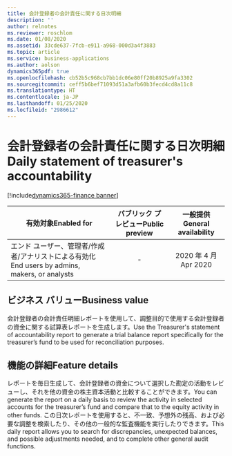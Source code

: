 ```yaml
---
title: 会計登録者の会計責任に関する日次明細
description: ''
author: relnotes
ms.reviewer: roschlom
ms.date: 01/08/2020
ms.assetid: 33cde637-7fcb-e911-a968-000d3a4f3883
ms.topic: article
ms.service: business-applications
ms.author: aolson
dynamics365pdf: true
ms.openlocfilehash: cb52b5c968cb7bb1dc06e80ff20b8925a9fa3302
ms.sourcegitcommit: ceff5b6bef71093d51a3afb60b3fecd4cd8a11c8
ms.translationtype: HT
ms.contentlocale: ja-JP
ms.lasthandoff: 01/25/2020
ms.locfileid: "2986612"
---
```

# <a name="daily-statement-of-treasurers-accountability"></a><span data-ttu-id="fa7e3-102">会計登録者の会計責任に関する日次明細</span><span class="sxs-lookup"><span data-stu-id="fa7e3-102">Daily statement of treasurer's accountability</span></span>
[!include[dynamics365-finance banner](../includes/dynamics365-finance.md)]

| <span data-ttu-id="fa7e3-103">有効対象</span><span class="sxs-lookup"><span data-stu-id="fa7e3-103">Enabled for</span></span>    |  <span data-ttu-id="fa7e3-104">パブリック プレビュー</span><span class="sxs-lookup"><span data-stu-id="fa7e3-104">Public preview</span></span> | <span data-ttu-id="fa7e3-105">一般提供</span><span class="sxs-lookup"><span data-stu-id="fa7e3-105">General availability</span></span> | 
| ---------- | :----------: |:----------: |
|<span data-ttu-id="fa7e3-106">エンド ユーザー、管理者/作成者/アナリストによる有効化</span><span class="sxs-lookup"><span data-stu-id="fa7e3-106">End users by admins, makers, or analysts</span></span>|-| <span data-ttu-id="fa7e3-107">2020 年 4 月</span><span class="sxs-lookup"><span data-stu-id="fa7e3-107">Apr 2020</span></span>|


## <a name="business-value"></a><span data-ttu-id="fa7e3-108">ビジネス バリュー</span><span class="sxs-lookup"><span data-stu-id="fa7e3-108">Business value</span></span>
<!-- bv start -->
<span data-ttu-id="fa7e3-109">会計登録者の会計責任明細レポートを使用して、調整目的で使用する会計登録者の資金に関する試算表レポートを生成します。</span><span class="sxs-lookup"><span data-stu-id="fa7e3-109">Use the Treasurer's statement of accountability report to generate a trial balance report specifically for the treasurer’s fund to be used for reconciliation purposes.</span></span> 
<!-- bv end -->



## <a name="feature-details"></a><span data-ttu-id="fa7e3-110">機能の詳細</span><span class="sxs-lookup"><span data-stu-id="fa7e3-110">Feature details</span></span>
<!--feature detail start -->
<span data-ttu-id="fa7e3-111">レポートを毎日生成して、会計登録者の資金について選択した勘定の活動をレビューし、それを他の資金の株主資本活動と比較することができます。</span><span class="sxs-lookup"><span data-stu-id="fa7e3-111">You can generate the report on a daily basis to review the activity in selected accounts for the treasurer’s fund and compare that to the equity activity in other funds.</span></span> <span data-ttu-id="fa7e3-112">この日次レポートを使用すると、不一致、予想外の残高、および必要な調整を検索したり、その他の一般的な監査機能を実行したりできます。</span><span class="sxs-lookup"><span data-stu-id="fa7e3-112">This daily report allows you to search for discrepancies, unexpected balances, and possible adjustments needed, and to complete other general audit functions.</span></span>
<!--feature detail end -->









